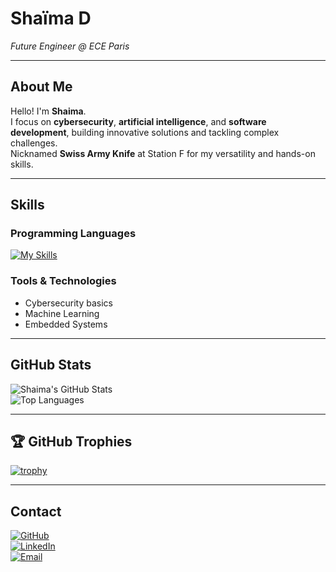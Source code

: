 # Shaïma D

*Future Engineer @ ECE Paris*

---

## About Me
Hello! I'm **Shaima**.  
I focus on **cybersecurity**, **artificial intelligence**, and **software development**, building innovative solutions and tackling complex challenges.  
Nicknamed **Swiss Army Knife** at Station F for my versatility and hands-on skills.

---

## Skills

### Programming Languages
[![My Skills](https://skillicons.dev/icons?i=java,python,cpp,c,js,react,html,css,php,matlab,md,linux,vim,git)](https://skillicons.dev)

### Tools & Technologies

- Cybersecurity basics 
- Machine Learning  
- Embedded Systems

---

## GitHub Stats
![Shaima's GitHub Stats](https://github-readme-stats.vercel.app/api?username=shm0m&show_icons=true&theme=radical&count_private=true)  
![Top Languages](https://github-readme-stats.vercel.app/api/top-langs/?username=shm0m&layout=compact&theme=radical)

---

## 🏆 GitHub Trophies
[![trophy](https://github-profile-trophy.vercel.app/?username=shm0m&theme=radical&no-frame=true&margin-w=5)](https://github.com/ryo-ma/github-profile-trophy)

---

## Contact
[![GitHub](https://img.shields.io/badge/GitHub-%2312100E.svg?&style=flat-square&logo=github&logoColor=white)](https://github.com/shm0m)  
[![LinkedIn](https://img.shields.io/badge/LinkedIn-%230077B5.svg?&style=flat-square&logo=linkedin&logoColor=white)](https://linkedin.com/in/your-profile)  
[![Email](https://img.shields.io/badge/Email-D14836?style=flat-square&logo=gmail&logoColor=white)](mailto:shaimaderouich18@gmail.com)
